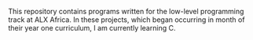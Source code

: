 This repository contains programs written for the low-level programming track at ALX Africa. In these projects, which began occurring in month of their year one curriculum, I am currently learning C.
